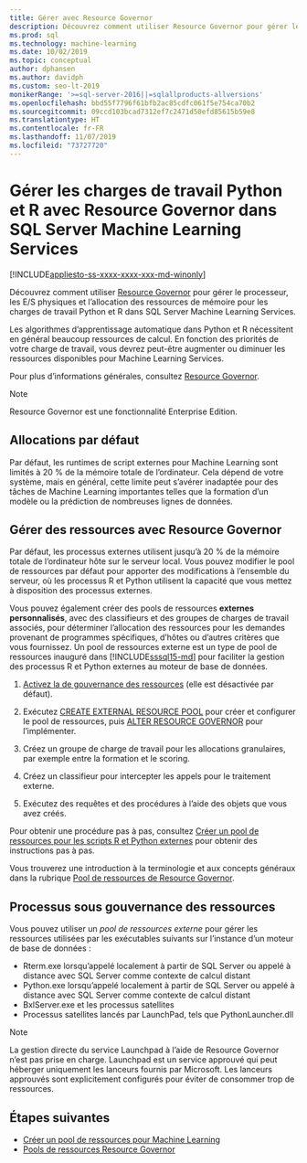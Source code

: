 ```yaml
---
title: Gérer avec Resource Governor
description: Découvrez comment utiliser Resource Governor pour gérer le processeur, les E/S physiques et l’allocation des ressources de mémoire pour les charges de travail Python et R dans SQL Server Machine Learning Services.
ms.prod: sql
ms.technology: machine-learning
ms.date: 10/02/2019
ms.topic: conceptual
author: dphansen
ms.author: davidph
ms.custom: seo-lt-2019
monikerRange: '>=sql-server-2016||=sqlallproducts-allversions'
ms.openlocfilehash: bbd55f7796f61bfb2ac85cdfc061f5e754ca70b2
ms.sourcegitcommit: 09ccd103bcad7312ef7c2471d50efd85615b59e8
ms.translationtype: HT
ms.contentlocale: fr-FR
ms.lasthandoff: 11/07/2019
ms.locfileid: "73727720"
---
```

# <a name="manage-python-and-r-workloads-with-resource-governor-in-sql-server-machine-learning-services"></a>Gérer les charges de travail Python et R avec Resource Governor dans SQL Server Machine Learning Services
[!INCLUDE[appliesto-ss-xxxx-xxxx-xxx-md-winonly](../../includes/appliesto-ss-xxxx-xxxx-xxx-md-winonly.md)]

Découvrez comment utiliser [Resource Governor](../../relational-databases/resource-governor/resource-governor.md) pour gérer le processeur, les E/S physiques et l’allocation des ressources de mémoire pour les charges de travail Python et R dans SQL Server Machine Learning Services.

Les algorithmes d’apprentissage automatique dans Python et R nécessitent en général beaucoup ressources de calcul. En fonction des priorités de votre charge de travail, vous devrez peut-être augmenter ou diminuer les ressources disponibles pour Machine Learning Services.

Pour plus d’informations générales, consultez [Resource Governor](../../relational-databases/resource-governor/resource-governor.md).

> [!NOTE] 
> Resource Governor est une fonctionnalité Enterprise Edition.

## <a name="default-allocations"></a>Allocations par défaut

Par défaut, les runtimes de script externes pour Machine Learning sont limités à 20 % de la mémoire totale de l’ordinateur. Cela dépend de votre système, mais en général, cette limite peut s’avérer inadaptée pour des tâches de Machine Learning importantes telles que la formation d’un modèle ou la prédiction de nombreuses lignes de données. 

## <a name="manage-resources-with-resource-governor"></a>Gérer des ressources avec Resource Governor
 
Par défaut, les processus externes utilisent jusqu’à 20 % de la mémoire totale de l’ordinateur hôte sur le serveur local. Vous pouvez modifier le pool de ressources par défaut pour apporter des modifications à l’ensemble du serveur, où les processus R et Python utilisent la capacité que vous mettez à disposition des processus externes.

Vous pouvez également créer des pools de ressources **externes personnalisés**, avec des classifieurs et des groupes de charges de travail associés, pour déterminer l’allocation des ressources pour les demandes provenant de programmes spécifiques, d’hôtes ou d’autres critères que vous fournissez. Un pool de ressources externe est un type de pool de ressources inauguré dans [!INCLUDE[sssql15-md](../../includes/sssql15-md.md)] pour faciliter la gestion des processus R et Python externes au moteur de base de données.

1. [Activez la de gouvernance des ressources](https://docs.microsoft.com/sql/relational-databases/resource-governor/enable-resource-governor) (elle est désactivée par défaut).

2. Exécutez [CREATE EXTERNAL RESOURCE POOL](https://docs.microsoft.com/sql/t-sql/statements/create-external-resource-pool-transact-sql) pour créer et configurer le pool de ressources, puis [ALTER RESOURCE GOVERNOR](https://docs.microsoft.com/sql/t-sql/statements/alter-resource-governor-transact-sql) pour l’implémenter.

3. Créez un groupe de charge de travail pour les allocations granulaires, par exemple entre la formation et le scoring.

4. Créez un classifieur pour intercepter les appels pour le traitement externe.

5. Exécutez des requêtes et des procédures à l’aide des objets que vous avez créés.

Pour obtenir une procédure pas à pas, consultez [Créer un pool de ressources pour les scripts R et Python externes](../../advanced-analytics/r/how-to-create-a-resource-pool-for-r.md) pour obtenir des instructions pas à pas.

Vous trouverez une introduction à la terminologie et aux concepts généraux dans la rubrique [Pool de ressources de Resource Governor](../../relational-databases/resource-governor/resource-governor-resource-pool.md).

## <a name="processes-under-resource-governance"></a>Processus sous gouvernance des ressources
  
 Vous pouvez utiliser un *pool de ressources externe* pour gérer les ressources utilisées par les exécutables suivants sur l’instance d’un moteur de base de données :

+ Rterm.exe lorsqu’appelé localement à partir de SQL Server ou appelé à distance avec SQL Server comme contexte de calcul distant
+ Python.exe lorsqu’appelé localement à partir de SQL Server ou appelé à distance avec SQL Server comme contexte de calcul distant
+ BxlServer.exe et les processus satellites
+ Processus satellites lancés par LaunchPad, tels que PythonLauncher.dll
  
> [!NOTE]
> La gestion directe du service Launchpad à l’aide de Resource Governor n’est pas prise en charge. Launchpad est un service approuvé qui peut héberger uniquement les lanceurs fournis par Microsoft. Les lanceurs approuvés sont explicitement configurés pour éviter de consommer trop de ressources.
  
## <a name="next-steps"></a>Étapes suivantes

+ [Créer un pool de ressources pour Machine Learning](create-external-resource-pool.md)
+ [Pools de ressources Resource Governor](../../relational-databases/resource-governor/resource-governor-resource-pool.md)
